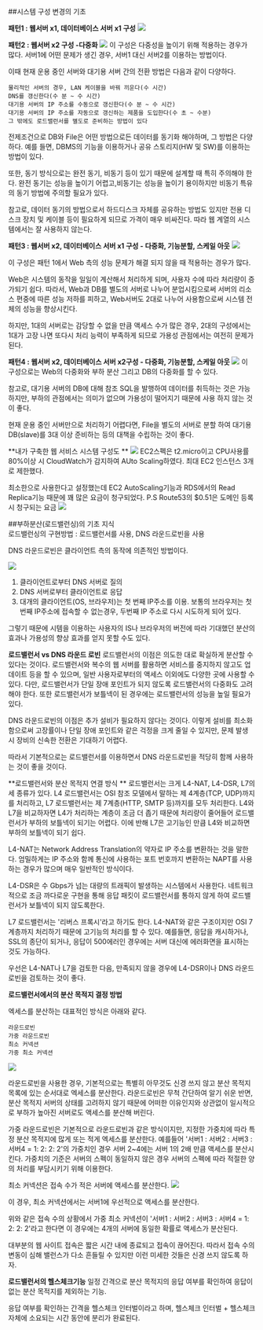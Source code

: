 ##시스템 구성 변경의 기초 

**패턴1 : 웹서버 x1, 데이터베이스 서버 x1 구성**
![](pattern1.PNG)

**패턴2 : 웹서버 x2 구성 -다중화**
![](pattern2.PNG)
이 구성은 다중성을 높이기 위해 적용하는 경우가 많다. 서버1에 어떤 문제가 생긴 경우, 서버1 대신 서버2를 이용하는 방법이다.

이때 현재 운용 중인 서버와 대기용 서버 간의 전환 방법은 다음과 같이 다양하다. 
```
물리적인 서버의 경우, LAN 케이블을 바꿔 끼운다(수 시간)
DNS를 갱신한다(수 분 ~ 수 시간)
대기용 서버의 IP 주소를 수동으로 갱신한다(수 분 ~ 수 시간)
대기용 서버의 IP 주소를 자동으로 갱신하는 제품을 도입한다(수 초 ~ 수분)
그 밖에도 로드밸런서를 별도로 준비하는 방법이 있다
```
전제조건으로 DB와 File은 어떤 방법으로든 데이터를 동기화 해야하며, 그 방법은 다양하다.
예를 들면, DBMS의 기능을 이용하거나 공유 스토리지(HW 및 SW)를 이용하는 방법이 있다.

또한, 동기 방식으로는 완전 동기, 비동기 등이 있기 때문에 설계할 때 특히 주의해야 한다. 완전 동기는 성능을 높이기 어렵고,비동기는 성능을 높이기 용이하지만 비동기 특유의 동기 방법에 주의할 필요가 있다.

참고로, 데이터 동기의 방법으로서 하드디스크 자체를 공유하는 방법도 있지만 전용 디스크 장치 및 케이블 등이 필요하게 되므로 가격이 매우 비싸진다. 따라 웹 계열의 시스템에서는 잘 사용하지 않는다. 

**패턴3 : 웹서버 x2, 데이터베이스 서버 x1 구성 - 다중화, 기능분할, 스케일 아웃**
![](pattern3.PNG)

이 구성은 패턴 1에서 Web 측의 성능 문제가 해결 되지 않을 때 적용하는 경우가 많다.

Web은 시스템의 동작을 일일이 계산해서 처리하게 되며, 사용자 수에 따라 처리량이 증가되기 쉽다. 따라서, Web과 DB를 별도의 서버로 나누어 분업시킴으로써 서버의 리소스 편중에 따른 성능 저하를 피하고, Web서버도 2대로 나누어 사용함으로써 시스템 전체의 성능을 향상시킨다.

하지만, 1대의 서버로는 감당할 수 없을 만큼 액세스 수가 많은 경우, 2대의 구성에서는 1대가 고장 나면 또다시 처리 능력이 부족하게 되므로 가용성 관점에서는 여전히 문제가 된다.

**패턴4 : 웹서버 x2, 데이터베이스 서버 x2구성 - 다중화, 기능분할, 스케일 아웃**
![](pattern4.PNG)
이 구성으로는 Web의 다중화와 부하 분산 그리고 DB의 다중화를 할 수 있다. 

참고로, 대기용 서버의 DB에 대해 참조 SQL을 발행하여 데이터를 취득하는 것은 가능하지만, 부하의 관점에서는 의미가 없으며 가용성이 떨어지기 때문에 사용 하지 않는 것이 좋다. 

현재 운용 중인 서버만으로 처리하기 어렵다면, File을 별도의 서버로 분할 하여 대기용DB(slave)를 3대 이상 준비하는 등의 대책을 수립하는 것이 좋다. 

**내가 구축한 웹 서비스 시스템 구성도 **
![](myaws.PNG)
EC2스펙은 t2.micro이고 CPU사용률 80%이상 시 CloudWatch가 감지하여 AUto Scaling하였다.
최대 EC2 인스턴스 3개로 제한했다.

최소한으로 사용한다고 설정했는데 EC2 AutoScaling기능과 RDS에서의 Read Replica기능 때문에 
꽤 많은 요금이 청구되었다.
P.S Route53의 $0.51은 도메인 등록 시 청구되는 요금
![](8월달aws요금.PNG)

##부하분산(로드밸런싱)의 기초 지식  
로드밸런싱의 구현방법 : 로드밸런서를 사용, DNS 라운드로빈을 사용 

DNS 라운드로빈은 클라이언트 측의 동작에 의존적인 방법이다. <br>

![](dns.PNG)
1. 클라이언트로부터 DNS 서버로 질의 
2. DNS 서버로부터 클라이언트로 응답
3. 대개의 클라이언트(OS, 브라우저)는 첫 번째 IP주소를 이용. 보통의 브라우저는 첫 번째 IP주소에 접속할 수 없는경우, 두번째 IP 주소로 다시 시도하게 되어 있다.

그렇기 때문에 시템을 이용하는 사용자의 IS나 브라우저의 버전에 따라 기대했던 분산의 효과나 가용성의 향상 효과를 얻지 못할 수도 있다. 

**로드밸런서 vs DNS 라운드 로빈**
로드밸런서의 이점은 의도한 대로 확실하게 분산할 수 있다는 것이다. 로드밸런서와 복수의 웹 서버를 활용하면 서비스를 중지하지 않고도 업데이트 등을 할 수 있으며, 일반 사용자로부터의 액세스 이외에도 다양한 곳에 사용할 수 있다. 다만, 로드밸런서가 단일 장애 포인트가 되지 않도록 로드밸런서의 다중화도 고려해야 한다. 또한 로드밸런서가 보틀넥이 된 경우에는 로드밸런서의 성능을 높일 필요가 있다. 

DNS 라운드로빈의 이점은 추가 설비가 필요하지 않다는 것이다. 이렇게 설비를 최소화함으로써 고장률이나 단일 장애 포인트와 같은 걱정을 크게 줄일 수 있지만, 문제 발생 시 장비의 신속한 전환은 기대하기 어렵다.

따라서 기본적으로는 로드밸런서를 이용하면서 DNS 라운드로빈을 적당히 함께 사용하는 것이 좋을 것이다.

**로드밸런서와 분산 목적지 연결 방식 **
로드밸런서는 크게 L4-NAT, L4-DSR, L7의 세 종류가 있다. L4 로드밸런서는 OSI 참조 모델에서 말하는 제 4계층(TCP, UDP)까지를 처리하고, L7 로드밸런서는 제 7계층(HTTP, SMTP 등)까지를 모두 처리한다. L4와 L7을 비교하자면 L4가 처리하는 계층이 조금 더 좁기 때문에 처리량이 줄어들어 로드밸런서가 부하의 보틀넥이 되기는 어렵다. 이에 반해 L7은 고기능인 만큼 L4와 비교하면 부하의 보틀넥이 되기 쉽다.

L4-NAT는 Network Address Translation의 약자로 IP 주소를 변환하는 것을 말한다. 엄밀하게는 IP 주소와 함께 통신에 사용하는 포트 번호까지 변환하는 NAPT를 사용하는 경우가 많으며 매우 일반적인 방식이다. 

L4-DSR은 수 Gbps가 넘는 대량의 트래픽이 발생하는 시스템에서 사용한다. 네트워크적으로 조금 까다로운 구현을 통해 응답 패킷이 로드밸런서를 통하지 않게 하여 로드밸런서가 보틀넥이 되지 않도록한다.

L7 로드밸런서는 '리버스 프록시'라고 하기도 한다. L4-NAT와 같은 구조이지만 OSI 7계층까지 처리하기 때문에 고기능의 처리를 할 수 있다. 예를들면, 응답을 캐시하거나, SSL의 종단이 되거나, 응답이 500에러인 경우에는 서버 대신에 에러화면을 표시하는 것도 가능하다. 

우선은 L4-NAT나 L7을 검토한 다음, 만족되지 않을 경우에 L4-DSR이나 DNS 라운드로빈을 검토하는 것이 좋다. 

**로드밸런서에서의 분산 목적지 결정 방법**

엑세스를 분산하는 대표적인 방식은 아래와 같다.
```
라운드로빈
가중 라운드로빈
최소 커넥션
가중 최소 커넥션
```
![](loadbalancer.PNG)

라운드로빈을 사용한 경우, 기본적으로는 특별히 아무것도 신경 쓰지 않고 분산 목적지 목록에 있는 순서대로 엑세스를 분산한다. 라운드로빈은 무척 간단하여 알기 쉬운 반면, 분산 목적지 서버의 상태를 고려하지 않기 때문에 어떠한 이유인지와 상관없이 일시적으로 부하가 높아진 서버로도 액세스를 분산해 버린다. 

가중 라운드로빈은 기본적으로 라운드로빈과 같은 방식이지만, 지정한 가중치에 따라 특정 분산 목적지에 많게 또는 적게 엑세스를 분산한다. 예를들어 '서버1 : 서버2 : 서버3 : 서버4 = 1: 2: 2: 2'의 가중치인 경우 서버 2~4에는 서버 1의 2배 만큼 액세스를 분산시킨다. 가중치의 기준은 서버의 스펙이 동일하지 않은 경우 서버의 스펙에 따라 적절한 양의 처리를 부담시키기 위해 이용한다. 

최소 커넥션은 접속 수가 적은 서버에 액세스를 분산한다. 
![](loadbalancerleast.PNG)

이 경우, 최소 커넥션에서는 서버1에 우선적으로 액세스를 분산한다. 

위와 같은 접속 수의 상황에서 가중 최소 커넥션이 '서버1 : 서버2 : 서버3 : 서버4 = 1: 2: 2: 2'라고 한다면 이 경우에는 4개의 서버에 동일한 확률로 액세스가 분산된다.


대부분의 웹 사이트 접속은 짧은 시간 내에 종료되고 접속이 끊어진다. 따라서 접속 수의 변동이 심해 밸런스가 다소 흔들릴 수 있지만 이런 미세한 것들은 신경 쓰지 않도록 하자. 

**로드밸런서의 헬스체크기능**
일정 간격으로 분산 목적지의 응답 여부를 확인하여 응답이 없는 분산 목적지를 제외하는 기능.

응답 여부를 확인하는 간격을 헬스체크 인터벌이라고 하며, 헬스체크 인터벌 + 헬스체크 자체에 소요되는 시간 동안에 분리가 완료된다. 